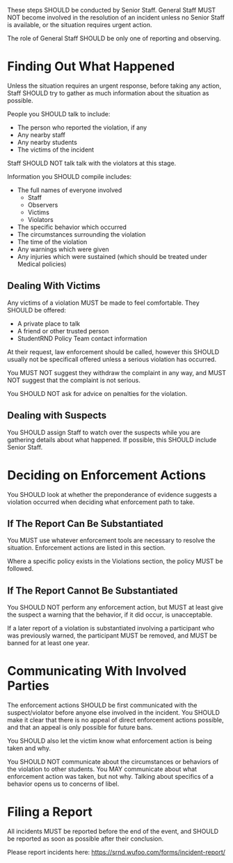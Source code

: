 These steps SHOULD be conducted by Senior Staff. General Staff MUST NOT become involved in the resolution of an incident unless no Senior Staff is available, or the situation requires urgent action.

The role of General Staff SHOULD be only one of reporting and observing.

# Finding Out What Happened

Unless the situation requires an urgent response, before taking any action, Staff SHOULD try to gather as much information about the situation as possible.

People you SHOULD talk to include:

- The person who reported the violation, if any
- Any nearby staff
- Any nearby students
- The victims of the incident

Staff SHOULD NOT talk talk with the violators at this stage.

Information you SHOULD compile includes:

- The full names of everyone involved
  - Staff
  - Observers
  - Victims
  - Violators
- The specific behavior which occurred
- The circumstances surrounding the violation
- The time of the violation
- Any warnings which were given
- Any injuries which were sustained (which should be treated under Medical policies)

## Dealing With Victims

Any victims of a violation MUST be made to feel comfortable. They SHOULD be offered:

- A private place to talk
- A friend or other trusted person
- StudentRND Policy Team contact information

At their request, law enforcement should be called, however this SHOULD usually not be specificall offered unless a serious violation has occurred.

You MUST NOT suggest they withdraw the complaint in any way, and MUST NOT suggest that the complaint is not serious.

You SHOULD NOT ask for advice on penalties for the violation.

## Dealing with Suspects

You SHOULD assign Staff to watch over the suspects while you are gathering details about what happened. If possible, this SHOULD include Senior Staff.

# Deciding on Enforcement Actions

You SHOULD look at whether the preponderance of evidence suggests a violation occurred when deciding what enforcement path to take.

## If The Report Can Be Substantiated
You MUST use whatever enforcement tools are necessary to resolve the situation. Enforcement actions are listed in this section.

Where a specific policy exists in the Violations section, the policy MUST be followed.


## If The Report Cannot Be Substantiated
You SHOULD NOT perform any enforcement action, but MUST at least give the suspect a warning that the behavior, if it did occur, is unacceptable.

If a later report of a violation is substantiated involving a participant who was previously warned, the participant MUST be removed, and MUST be banned for at least one year.

# Communicating With Involved Parties

The enforcement actions SHOULD be first communicated with the suspect/violator before anyone else involved in the incident. You SHOULD make it clear that there is no appeal of direct enforcement actions possible, and that an appeal is only possible for future bans.

You SHOULD also let the victim know what enforcement action is being taken and why.

You SHOULD NOT communicate about the circumstances or behaviors of the violation to other students. You MAY communicate about what enforcement action was taken, but not why. Talking about specifics of a behavior opens us to concerns of libel.

# Filing a Report

All incidents MUST be reported before the end of the event, and SHOULD be reported as soon as possible after their conclusion.

Please report incidents here: https://srnd.wufoo.com/forms/incident-report/